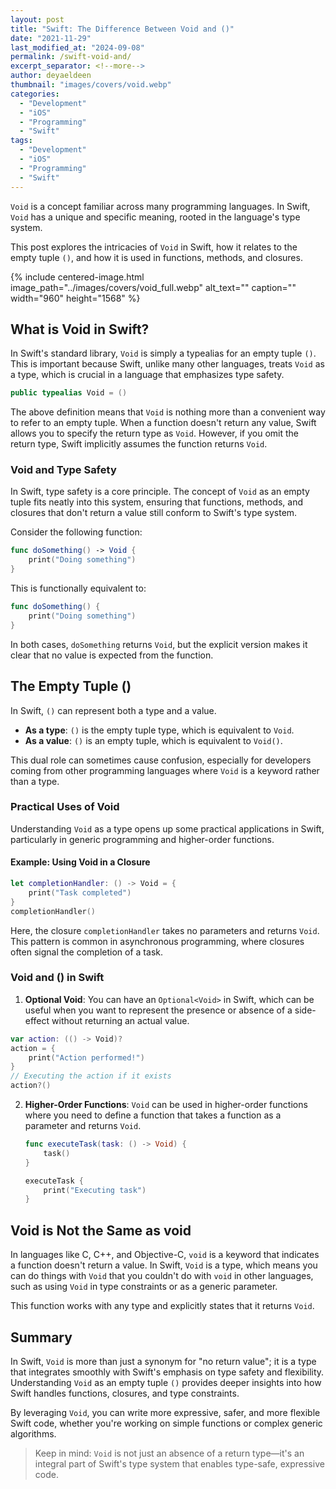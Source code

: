 ```yaml
---
layout: post
title: "Swift: The Difference Between Void and ()"
date: "2021-11-29"
last_modified_at: "2024-09-08"
permalink: /swift-void-and/
excerpt_separator: <!--more-->
author: deyaeldeen
thumbnail: "images/covers/void.webp"
categories:
  - "Development"
  - "iOS"
  - "Programming"
  - "Swift"
tags: 
  - "Development"
  - "iOS"
  - "Programming"
  - "Swift"
---
```


`Void` is a concept familiar across many programming languages. In Swift, `Void` has a unique and specific meaning, rooted in the language's type system. 

This post explores the intricacies of `Void` in Swift, how it relates to the empty tuple `()`, and how it is used in functions, methods, and closures.

<!--more-->

{%
 include centered-image.html 
 image_path="../images/covers/void_full.webp"
 alt_text="" 
 caption=""
 width="960" 
 height="1568"
%}

## What is Void in Swift?

In Swift's standard library, `Void` is simply a typealias for an empty tuple `()`. This is important because Swift, unlike many other languages, treats `Void` as a type, which is crucial in a language that emphasizes type safety.

```swift
public typealias Void = ()
```

The above definition means that `Void` is nothing more than a convenient way to refer to an empty tuple. When a function doesn't return any value, Swift allows you to specify the return type as `Void`. However, if you omit the return type, Swift implicitly assumes the function returns `Void`.

### Void and Type Safety

In Swift, type safety is a core principle. The concept of `Void` as an empty tuple fits neatly into this system, ensuring that functions, methods, and closures that don't return a value still conform to Swift's type system.

Consider the following function:

```swift
func doSomething() -> Void {
    print("Doing something")
}
```

This is functionally equivalent to:

```swift
func doSomething() {
    print("Doing something")
}
```

In both cases, `doSomething` returns `Void`, but the explicit version makes it clear that no value is expected from the function.

## The Empty Tuple ()

In Swift, `()` can represent both a type and a value.

- **As a type**: `()` is the empty tuple type, which is equivalent to `Void`.
- **As a value**: `()` is an empty tuple, which is equivalent to `Void()`.

This dual role can sometimes cause confusion, especially for developers coming from other programming languages where `Void` is a keyword rather than a type.

### Practical Uses of Void

Understanding `Void` as a type opens up some practical applications in Swift, particularly in generic programming and higher-order functions.

#### Example: Using Void in a Closure

```swift
let completionHandler: () -> Void = {
    print("Task completed")
}
completionHandler()
```

Here, the closure `completionHandler` takes no parameters and returns `Void`. This pattern is common in asynchronous programming, where closures often signal the completion of a task.

### Void and () in Swift

1. **Optional Void**: You can have an `Optional<Void>` in Swift, which can be useful when you want to represent the presence or absence of a side-effect without returning an actual value.
   
```swift
var action: (() -> Void)?
action = {
    print("Action performed!")
}
// Executing the action if it exists
action?()
```

2. **Higher-Order Functions**: `Void` can be used in higher-order functions where you need to define a function that takes a function as a parameter and returns `Void`.

   ```swift
   func executeTask(task: () -> Void) {
       task()
   }
   
   executeTask {
       print("Executing task")
   }
   ```

## Void is Not the Same as void

In languages like C, C++, and Objective-C, `void` is a keyword that indicates a function doesn't return a value. In Swift, `Void` is a type, which means you can do things with `Void` that you couldn't do with `void` in other languages, such as using `Void` in type constraints or as a generic parameter.

This function works with any type and explicitly states that it returns `Void`.

## Summary

In Swift, `Void` is more than just a synonym for "no return value"; it is a type that integrates smoothly with Swift's emphasis on type safety and flexibility. Understanding `Void` as an empty tuple `()` provides deeper insights into how Swift handles functions, closures, and type constraints. 

By leveraging `Void`, you can write more expressive, safer, and more flexible Swift code, whether you're working on simple functions or complex generic algorithms.

> Keep in mind: `Void` is not just an absence of a return type—it's an integral part of Swift's type system that enables type-safe, expressive code.
